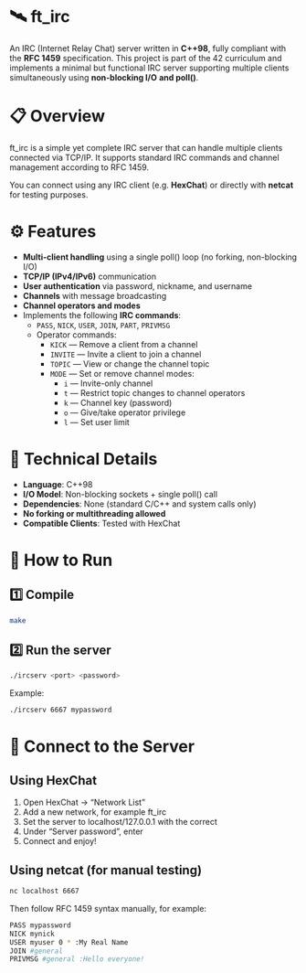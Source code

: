 # 🛰️ **ft_irc**  

An IRC (Internet Relay Chat) server written in **C++98**, fully compliant with the **RFC 1459** specification.
This project is part of the 42 curriculum and implements a minimal but functional IRC server supporting multiple clients simultaneously using **non-blocking I/O** **and poll()**.  

# 📋 **Overview**  

ft_irc is a simple yet complete IRC server that can handle multiple clients connected via TCP/IP.
It supports standard IRC commands and channel management according to RFC 1459.

You can connect using any IRC client (e.g. **HexChat**) or directly with **netcat** for testing purposes.  

# ⚙️ **Features**  

- **Multi-client handling** using a single poll() loop (no forking, non-blocking I/O)
- **TCP/IP (IPv4/IPv6)** communication
- **User authentication** via password, nickname, and username
- **Channels** with message broadcasting
- **Channel operators and modes**
- Implements the following **IRC commands**:
    - `PASS`, `NICK`, `USER`, `JOIN`, `PART`, `PRIVMSG`
    - Operator commands:
        - `KICK` — Remove a client from a channel
        - `INVITE` — Invite a client to join a channel
        - `TOPIC` — View or change the channel topic
        - `MODE` — Set or remove channel modes:
            - `i` — Invite-only channel
            - `t` — Restrict topic changes to channel operators
            - `k` — Channel key (password)
            - `o` — Give/take operator privilege
            - `l` — Set user limit

# 🧠 **Technical Details**  

- **Language**: C++98
- **I/O Model**: Non-blocking sockets + single poll() call  
- **Dependencies**: None (standard C/C++ and system calls only)  
- **No forking or multithreading allowed**  
- **Compatible Clients**: Tested with HexChat

# 🚀 **How to Run**  

## 1️⃣ **Compile**  

``` bash
make
```

## 2️⃣ **Run the server**  

``` bash
./ircserv <port> <password>
```

Example:  

``` bash
./ircserv 6667 mypassword
```

# 💬 **Connect to the Server**  

## **Using HexChat**  

1. Open HexChat → “Network List”
2. Add a new network, for example ft_irc
3. Set the server to localhost/127.0.0.1 with the correct <port>
4. Under “Server password”, enter <password>
5. Connect and enjoy!

## **Using netcat (for manual testing)**  

``` bash  
nc localhost 6667
```

Then follow RFC 1459 syntax manually, for example:  

``` bash
PASS mypassword
NICK mynick
USER myuser 0 * :My Real Name
JOIN #general
PRIVMSG #general :Hello everyone!
```
